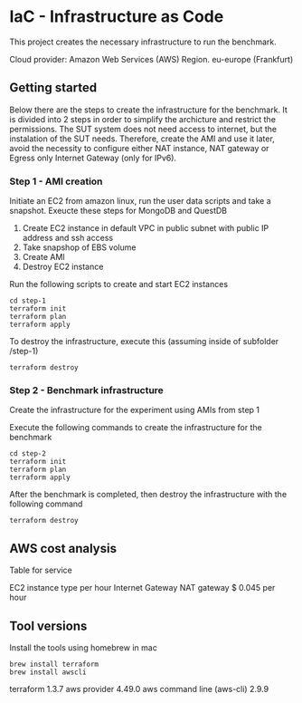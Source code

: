 # IaC - Infrastructure as Code

This project creates the necessary infrastructure to run the benchmark.

Cloud provider: Amazon Web Services (AWS)
Region. eu-europe (Frankfurt)

## Getting started

Below there are the steps to create the infrastructure for the benchmark.
It is divided into 2 steps in order to simplify the archicture and restrict the permissions.
The SUT system does not need access to internet, but the instalation of the SUT needs.
Therefore, create the AMI and use it later, avoid the necessity to configure either NAT instance, 
NAT gateway or Egress only Internet Gateway (only for IPv6).

### Step 1 - AMI creation

Initiate an EC2 from amazon linux, run the user data scripts and take a snapshot.
Exeucte these steps for MongoDB and QuestDB

1. Create EC2 instance in default VPC in public subnet with public IP address and ssh access
1. Take snapshop of EBS volume
1. Create AMI
1. Destroy EC2 instance

Run the following scripts to create and start EC2 instances

```shell
cd step-1
terraform init
terraform plan
terraform apply
```

To destroy the infrastructure, execute this (assuming inside of subfolder /step-1)

```shell
terraform destroy
```

### Step 2 - Benchmark infrastructure

Create the infrastructure for the experiment using AMIs from step 1

Execute the following commands to create the infrastructure for the benchmark

```shell
cd step-2
terraform init
terraform plan
terraform apply
```

After the benchmark is completed, then destroy the infrastructure with the following command

```shell
terraform destroy
```

## AWS cost analysis

Table for service

EC2 instance type per hour
Internet Gateway
NAT gateway $ 0.045 per hour

## Tool versions

Install the tools using homebrew in mac

```shell
brew install terraform
brew install awscli
```

terraform 1.3.7
aws provider 4.49.0
aws command line (aws-cli) 2.9.9


